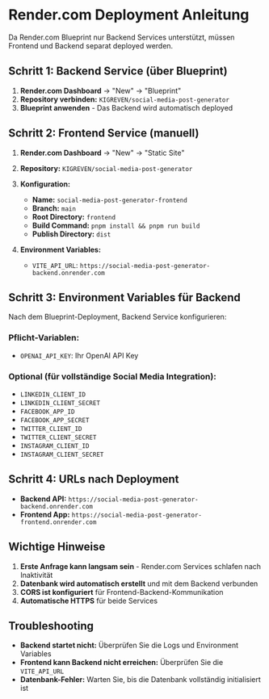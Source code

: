 # Render.com Deployment Anleitung

Da Render.com Blueprint nur Backend Services unterstützt, müssen Frontend und Backend separat deployed werden.

## Schritt 1: Backend Service (über Blueprint)

1. **Render.com Dashboard** → "New" → "Blueprint"
2. **Repository verbinden:** `KIGREVEN/social-media-post-generator`
3. **Blueprint anwenden** - Das Backend wird automatisch deployed

## Schritt 2: Frontend Service (manuell)

1. **Render.com Dashboard** → "New" → "Static Site"
2. **Repository:** `KIGREVEN/social-media-post-generator`
3. **Konfiguration:**
   - **Name:** `social-media-post-generator-frontend`
   - **Branch:** `main`
   - **Root Directory:** `frontend`
   - **Build Command:** `pnpm install && pnpm run build`
   - **Publish Directory:** `dist`

4. **Environment Variables:**
   - `VITE_API_URL`: `https://social-media-post-generator-backend.onrender.com`

## Schritt 3: Environment Variables für Backend

Nach dem Blueprint-Deployment, Backend Service konfigurieren:

### Pflicht-Variablen:
- `OPENAI_API_KEY`: Ihr OpenAI API Key

### Optional (für vollständige Social Media Integration):
- `LINKEDIN_CLIENT_ID`
- `LINKEDIN_CLIENT_SECRET`
- `FACEBOOK_APP_ID`
- `FACEBOOK_APP_SECRET`
- `TWITTER_CLIENT_ID`
- `TWITTER_CLIENT_SECRET`
- `INSTAGRAM_CLIENT_ID`
- `INSTAGRAM_CLIENT_SECRET`

## Schritt 4: URLs nach Deployment

- **Backend API:** `https://social-media-post-generator-backend.onrender.com`
- **Frontend App:** `https://social-media-post-generator-frontend.onrender.com`

## Wichtige Hinweise

1. **Erste Anfrage kann langsam sein** - Render.com Services schlafen nach Inaktivität
2. **Datenbank wird automatisch erstellt** und mit dem Backend verbunden
3. **CORS ist konfiguriert** für Frontend-Backend-Kommunikation
4. **Automatische HTTPS** für beide Services

## Troubleshooting

- **Backend startet nicht:** Überprüfen Sie die Logs und Environment Variables
- **Frontend kann Backend nicht erreichen:** Überprüfen Sie die `VITE_API_URL`
- **Datenbank-Fehler:** Warten Sie, bis die Datenbank vollständig initialisiert ist

